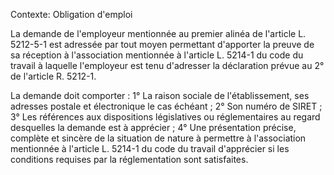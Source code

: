 Contexte: Obligation d'emploi

La demande de l'employeur mentionnée au premier alinéa de l'article L. 5212-5-1 est adressée par tout moyen permettant d'apporter la preuve de sa réception à l'association mentionnée à l'article L. 5214-1 du code du travail à laquelle l'employeur est tenu d'adresser la déclaration prévue au 2° de l'article R. 5212-1.

La demande doit comporter : 1° La raison sociale de l'établissement, ses adresses postale et électronique le cas échéant ; 2° Son numéro de SIRET ; 3° Les références aux dispositions législatives ou réglementaires au regard desquelles la demande est à apprécier ; 4° Une présentation précise, complète et sincère de la situation de nature à permettre à l'association mentionnée à l'article L. 5214-1 du code du travail d'apprécier si les conditions requises par la réglementation sont satisfaites.
